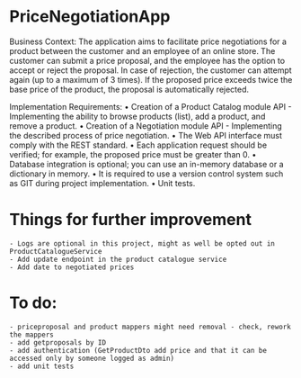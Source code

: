 # PriceNegotiationApp

Business Context:
The application aims to facilitate price negotiations for a product between the customer and an employee of an online store. The customer can submit a price proposal, and the employee has the option to accept or reject the proposal. In case of rejection, the customer can attempt again (up to a maximum of 3 times). If the proposed price exceeds twice the base price of the product, the proposal is automatically rejected.

Implementation Requirements:
• Creation of a Product Catalog module API - Implementing the ability to browse products (list), add a product, and remove a product.
• Creation of a Negotiation module API - Implementing the described process of price negotiation.
• The Web API interface must comply with the REST standard.
• Each application request should be verified; for example, the proposed price must be greater than 0.
• Database integration is optional; you can use an in-memory database or a dictionary in memory.
• It is required to use a version control system such as GIT during project implementation.
• Unit tests.


# Things for further improvement
	- Logs are optional in this project, might as well be opted out in ProductCatalogueService
	- Add update endpoint in the product catalogue service
	- Add date to negotiated prices


# To do:
	- priceproposal and product mappers might need removal - check, rework the mappers
	- add getproposals by ID
	- add authentication (GetProductDto add price and that it can be accessed only by someone logged as admin)
	- add unit tests
	